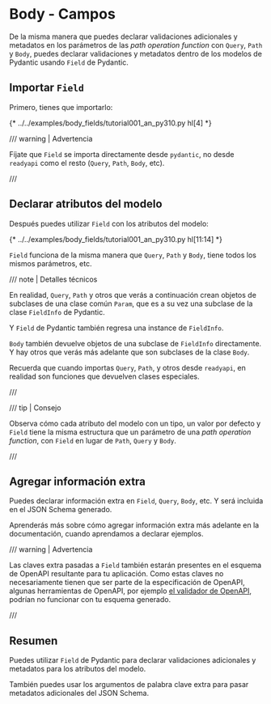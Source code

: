 # Body - Campos

De la misma manera que puedes declarar validaciones adicionales y metadatos en los parámetros de las *path operation function* con `Query`, `Path` y `Body`, puedes declarar validaciones y metadatos dentro de los modelos de Pydantic usando `Field` de Pydantic.

## Importar `Field`

Primero, tienes que importarlo:

{* ../../examples/body_fields/tutorial001_an_py310.py hl[4] *}

/// warning | Advertencia

Fíjate que `Field` se importa directamente desde `pydantic`, no desde `readyapi` como el resto (`Query`, `Path`, `Body`, etc).

///

## Declarar atributos del modelo

Después puedes utilizar `Field` con los atributos del modelo:

{* ../../examples/body_fields/tutorial001_an_py310.py hl[11:14] *}

`Field` funciona de la misma manera que `Query`, `Path` y `Body`, tiene todos los mismos parámetros, etc.

/// note | Detalles técnicos

En realidad, `Query`, `Path` y otros que verás a continuación crean objetos de subclases de una clase común `Param`, que es a su vez una subclase de la clase `FieldInfo` de Pydantic.

Y `Field` de Pydantic también regresa una instance de `FieldInfo`.

`Body` también devuelve objetos de una subclase de `FieldInfo` directamente. Y hay otros que verás más adelante que son subclases de la clase `Body`.

Recuerda que cuando importas `Query`, `Path`, y otros desde `readyapi`, en realidad son funciones que devuelven clases especiales.

///

/// tip | Consejo

Observa cómo cada atributo del modelo con un tipo, un valor por defecto y `Field` tiene la misma estructura que un parámetro de una *path operation function*, con `Field` en lugar de `Path`, `Query` y `Body`.

///

## Agregar información extra

Puedes declarar información extra en `Field`, `Query`, `Body`, etc. Y será incluida en el JSON Schema generado.

Aprenderás más sobre cómo agregar información extra más adelante en la documentación, cuando aprendamos a declarar ejemplos.

/// warning | Advertencia

Las claves extra pasadas a `Field` también estarán presentes en el esquema de OpenAPI resultante para tu aplicación.
Como estas claves no necesariamente tienen que ser parte de la especificación de OpenAPI, algunas herramientas de OpenAPI, por ejemplo [el validador de OpenAPI](https://validator.swagger.io/), podrían no funcionar con tu esquema generado.

///

## Resumen

Puedes utilizar `Field` de Pydantic para declarar validaciones adicionales y metadatos para los atributos del modelo.

También puedes usar los argumentos de palabra clave extra para pasar metadatos adicionales del JSON Schema.
